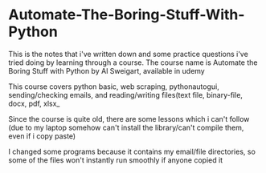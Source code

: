 # Automate-The-Boring-Stuff-With-Python

This is the notes that i've written down and some practice questions i've tried doing by learning through a course.
The course name is Automate the Boring Stuff with Python by Al Sweigart, available in udemy

This course covers python basic, web scraping, pythonautogui, sending/checking emails, and reading/writing files(text file, binary-file, docx, pdf, xlsx_

Since the course is quite old, there are some lessons which i can't follow (due to my laptop somehow can't install the library/can't compile them, even if i copy paste)

I changed some programs because it contains my email/file directories, so some of the files won't instantly run smoothly if anyone copied it
